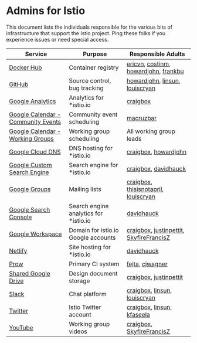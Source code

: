 # Admins for Istio

This document lists the individuals responsible for the various bits of infrastructure
that support the Istio project. Ping these folks if you experience issues or need special 
access.

| Service | Purpose | Responsible Adults
|---------|---------|-------------------
| [Docker Hub](https://hub.docker.com) | Container registry | [ericvn](https://github.com/ericvn), [costinm](https://github.com/costinm), [howardjohn](https://github.com/howardjohn), [frankbu](https://github.com/frankbu)
| [GitHub](https://github.com/istio) | Source control, bug tracking | [howardjohn](https://github.com/howardjohn), [linsun](https://github.com/linsun), [louiscryan](https://github.com/louiscryan)
| [Google Analytics](https://analytics.google.com/analytics/web/) | Analytics for *istio.io | [craigbox](https://github.com/craigbox)
| [Google Calendar - Community Events](https://calendar.google.com/calendar/embed?src=i10ogf58krfbrsjai5qi16g4do%40group.calendar.google.com&ctz=America%2FLos_Angeles) | Community event scheduling | [macruzbar](https://github.com/macruzbar)
| [Google Calendar - Working Groups](https://calendar.google.com/calendar/embed?src=4uhe8fi8sf1e3tvmvh6vrq2dog%40group.calendar.google.com&ctz=America%2FLos_Angeles) | Working group scheduling | All working group leads
| [Google Cloud DNS](https://cloud.google.com/dns) | DNS hosting for *istio.io | [craigbox](https://github.com/craigbox), [howardjohn](https://github.com/howardjohn)
| [Google Custom Search Engine](https://cse.google.com/cse/) | Search engine for *istio.io | [craigbox](https://github.com/craigbox), [davidhauck](https://github.com/davidhauck)
| [Google Groups](https://googlegroups.com) | Mailing lists | [craigbox](https://github.com/craigbox), [thisisnotapril](https://github.com/thisisnotapril), [louiscryan](https://github.com/louiscryan)
| [Google Search Console](https://search.google.com/search-console/about) | Search engine analytics for *istio.io | [davidhauck](https://github.com/davidhauck)
| [Google Workspace](https://admin.google.com/) | Domain for istio.io Google accounts | [craigbox](https://github.com/craigbox), [justinpettit](https://github.com/justinpettit), [SkyfireFrancisZ](https://github.com/skyfirefrancisz)
| [Netlify](https://netlify.com) | Site hosting for *istio.io | [davidhauck](https://github.com/davidhauck)
| [Prow](https://prow.istio.io) | Primary CI system | [fejta](https://github.com/fetja),  [cjwagner](https://github.com/cjwagner)
| [Shared Google Drive](https://drive.google.com/drive/folders/1l_zqgBq_yfc1PfbJiWsFubXBtAz22sau) | Design document storage | [craigbox](https://github.com/craigbox), [justinpettit](https://github.com/justinpettit)
| [Slack](https://istio.slack.com) | Chat platform | [craigbox](https://github.com/craigbox), [linsun](https://github.com/linsun), [louiscryan](https://github.com/louiscryan)
| [Twitter](https://twitter.com/IstioMesh) | Istio Twitter account | [craigbox](https://github.com/craigbox), [linsun](https://github.com/linsun), [kfaseela](https://github.com/kfaseela)
| [YouTube](https://www.youtube.com/c/istio) | Working group videos | [craigbox](https://github.com/craigbox), [SkyfireFrancisZ](https://github.com/skyfirefrancisz)
